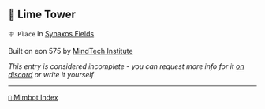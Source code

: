 ## 🗼 Lime Tower

`🪧 Place` in [Synaxos Fields](<https://zeithalt.github.io/r/synaxos_fields.html>)

Built on eon 575 by [MindTech Institute](<https://zeithalt.github.io/r/mindtech_institute.html>)

_This entry is considered incomplete - you can request more info for it [on discord](<https://discord.com/channels/562910943848169472/1173922660489633802>) or write it yourself_

<!---
keywords:  mt, synaxos fields
aliases: 
-->
----------
[`📑` Mimbot Index](</index.md#5220>)